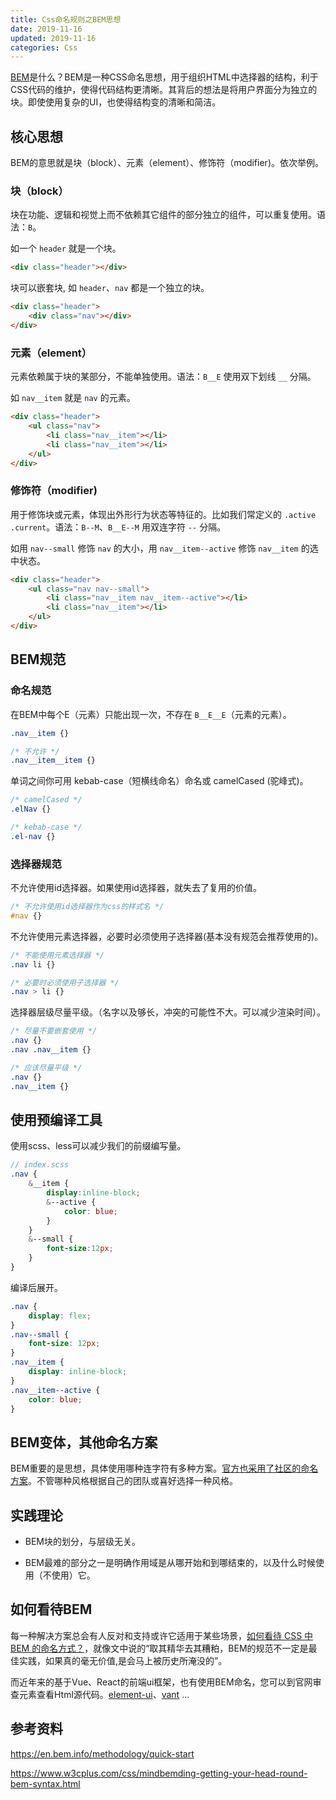 ```yaml
---
title: Css命名规则之BEM思想
date: 2019-11-16
updated: 2019-11-16
categories: Css
---
```


[BEM](https://en.bem.info/methodology/quick-start/)是什么？BEM是一种CSS命名思想，用于组织HTML中选择器的结构，利于CSS代码的维护，使得代码结构更清晰。其背后的想法是将用户界面分为独立的块。即使使用复杂的UI，也使得结构变的清晰和简洁。

## 核心思想

BEM的意思就是块（block）、元素（element）、修饰符（modifier)。依次举例。

### 块（block）

块在功能、逻辑和视觉上而不依赖其它组件的部分独立的组件，可以重复使用。语法：`B`。

如一个 `header` 就是一个块。

```html
<div class="header"></div>
```

块可以嵌套块, 如 `header`、`nav` 都是一个独立的块。

```html
<div class="header">
    <div class="nav"></div>
</div>
```

### 元素（element）

元素依赖属于块的某部分，不能单独使用。语法：`B__E` 使用双下划线 `__` 分隔。

如 `nav__item` 就是 `nav` 的元素。

```html
<div class="header">
    <ul class="nav">
        <li class="nav__item"></li>
        <li class="nav__item"></li>
    </ul>
</div>
```

### 修饰符（modifier)

用于修饰块或元素，体现出外形行为状态等特征的。比如我们常定义的 `.active` `.current`。语法：`B--M`、`B__E--M` 用双连字符 `--` 分隔。

如用 `nav--small` 修饰 `nav` 的大小，用 `nav__item--active` 修饰 `nav__item` 的选中状态。

```html
<div class="header">
    <ul class="nav nav--small">
        <li class="nav__item nav__item--active"></li>
        <li class="nav__item"></li>
    </ul>
</div>
```

## BEM规范

### 命名规范

在BEM中每个E（元素）只能出现一次，不存在 `B__E__E`（元素的元素）。

```css
.nav__item {}

/* 不允许 */
.nav__item__item {}
```

单词之间你可用 kebab-case（短横线命名）命名或 camelCased (驼峰式)。

```css
/* camelCased */
.elNav {}

/* kebab-case */
.el-nav {}
```

### 选择器规范

不允许使用id选择器。如果使用id选择器，就失去了复用的价值。

```css
/* 不允许使用id选择器作为css的样式名 */
#nav {}
```

不允许使用元素选择器，必要时必须使用子选择器(基本没有规范会推荐使用的)。

```css
/* 不能使用元素选择器 */
.nav li {}

/* 必要时必须使用子选择器 */
.nav > li {}
```

选择器层级尽量平级。（名字以及够长，冲突的可能性不大。可以减少渲染时间）。

```css
/* 尽量不要嵌套使用 */
.nav {}
.nav .nav__item {}

/* 应该尽量平级 */
.nav {}
.nav__item {}
```

## 使用预编译工具

使用scss、less可以减少我们的前缀编写量。

```scss
// index.scss
.nav {
    &__item {
        display:inline-block;
        &--active {
            color: blue;
        }
    }
    &--small {
        font-size:12px;
    }
}
```

编译后展开。

```css
.nav {
    display: flex;
}
.nav--small {
    font-size: 12px;
}
.nav__item {
    display: inline-block;
}
.nav__item--active {
    color: blue;
}
```

## BEM变体，其他命名方案

BEM重要的是思想，具体使用哪种连字符有多种方案。[官方也采用了社区的命名方案](https://en.bem.info/methodology/naming-convention/#alternative-naming-schemes)。不管哪种风格根据自己的团队或喜好选择一种风格。

## 实践理论

- BEM块的划分，与层级无关。

- BEM最难的部分之一是明确作用域是从哪开始和到哪结束的，以及什么时候使用（不使用）它。

## 如何看待BEM

每一种解决方案总会有人反对和支持或许它适用于某些场景，[如何看待 CSS 中 BEM 的命名方式？](https://www.zhihu.com/question/2193515)，就像文中说的“取其精华去其糟粕，BEM的规范不一定是最佳实践，如果真的毫无价值,是会马上被历史所淹没的”。

而近年来的基于Vue、React的前端ui框架，也有使用BEM命名，您可以到官网审查元素查看Html源代码。[element-ui](https://element.eleme.cn/#/zh-CN/component/installation)、[vant](https://youzan.github.io/vant/#/zh-CN/intro) ...

## 参考资料

<https://en.bem.info/methodology/quick-start>

<https://www.w3cplus.com/css/mindbemding-getting-your-head-round-bem-syntax.html>
